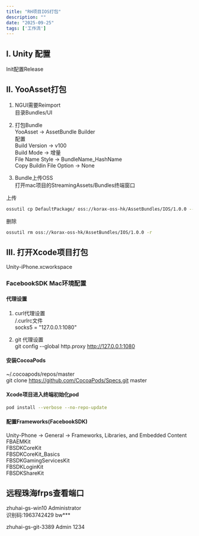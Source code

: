 ```yaml
---
title: "RH项目IOS打包"
description: ""
date: "2025-09-25"
tags: ['工作流']
---
```


## Ⅰ. Unity 配置
Init配置Release

## Ⅱ. YooAsset打包  

1. NGUI需要Reimport  
目录Bundles/UI  

2. 打包Bundle  
YooAsset -> AssetBundle Builder  
配置  
Build Version   ->   v100  
Build Mode  ->  增量  
File Name Style -> BundleName_HashName  
Copy Buildin File Option -> None  

3. Bundle上传OSS  
打开mac项目的StreamingAssets/Bundles终端窗口

上传  
~~~sh
ossutil cp DefaultPackage/ oss://korax-oss-hk/AssetBundles/IOS/1.0.0 --exclude "*.meta" -r -u
~~~
删除  
~~~sh
ossutil rm oss://korax-oss-hk/AssetBundles/IOS/1.0.0 -r
~~~

## Ⅲ. 打开Xcode项目打包  

Unity-iPhone.xcworkspace  

### FacebookSDK Mac环境配置  

#### 代理设置  

1. curl代理设置  
/.curlrc文件  
socks5 = "127.0.0.1:1080"  

2. git 代理设置  
git config --global http.proxy http://127.0.0.1:1080  

#### 安装CocoaPods  

~/.cocoapods/repos/master  
git clone https://github.com/CocoaPods/Specs.git master  

#### Xcode项目进入终端初始化pod  
~~~sh
pod install --verbose --no-repo-update  
~~~
#### 配置Frameworks(FacebookSDK)  

Unity-Phone → General → Frameworks, Libraries, and Embedded Content  
FBAEMKit  
FBSDKCoreKit  
FBSDKCoreKit_Basics  
FBSDKGamingServicesKit  
FBSDKLoginKit  
FBSDKShareKit  


## 远程珠海frps查看端口
zhuhai-gs-win10  Administrator  
识别码:1963742429  bw***  

zhuhai-gs-git-3389  Admin 1234
